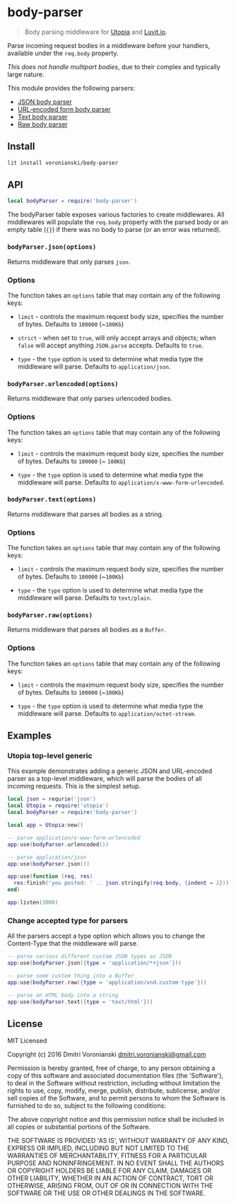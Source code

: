 # body-parser

> Body parsing middleware for [Utopia](https://github.com/luvitrocks/utopia) and [Luvit.io](https://luvit.io). 

Parse incoming request bodies in a middleware before your handlers, available under the `req.body` property.

_This does not handle multipart bodies_, due to their complex and typically large nature.

This module provides the following parsers:

- [JSON body parser](https://github.com/luvitrocks/body-parser#bodyparserjsonoptions)
- [URL-encoded form body parser](https://github.com/luvitrocks/body-parser#bodyparserurlencodedoptions)
- [Text body parser](https://github.com/luvitrocks/body-parser#bodyparsertextoptions)
- [Raw body parser]()

## Install

```bash
lit install voronianski/body-parser
```

## API

```lua
local bodyParser = require('body-parser')
```

The bodyParser table exposes various factories to create middlewares. All middlewares will populate the `req.body` property with the parsed body or an empty table (`{}`) if there was no body to parse (or an error was returned).

### `bodyParser.json(options)`

Returns middleware that only parses `json`.

### Options

The function takes an `options` table that may contain any of
the following keys:

- `limit` - controls the maximum request body size, specifies the number of bytes. Defaults to `100000` (~`100Kb`)

- `strict` - when set to `true`, will only accept arrays and objects; when `false` will accept anything `JSON.parse` accepts. Defaults to `true`.

- `type` - the `type` option is used to determine what media type the middleware will parse. Defaults to `application/json`.

### `bodyParser.urlencoded(options)`

Returns middleware that only parses urlencoded bodies.

### Options

The function takes an `options` table that may contain any of
the following keys:

- `limit` - controls the maximum request body size, specifies the number of bytes. Defaults to `100000` (~ `100Kb`)

- `type` - the `type` option is used to determine what media type the middleware will parse. Defaults to `application/x-www-form-urlencoded`.

### `bodyParser.text(options)`

Returns middleware that parses all bodies as a string.

### Options

The function takes an `options` table that may contain any of
the following keys:

- `limit` - controls the maximum request body size, specifies the number of bytes. Defaults to `100000` (~`100Kb`)

- `type` - the `type` option is used to determine what media type the middleware will parse. Defaults to `text/plain`.

### `bodyParser.raw(options)`

Returns middleware that parses all bodies as a `Buffer`.

### Options

The function takes an `options` table that may contain any of
the following keys:

- `limit` - controls the maximum request body size, specifies the number of bytes. Defaults to `100000` (~`100Kb`)

- `type` - the `type` option is used to determine what media type the middleware will parse. Defaults to `application/octet-stream`.

## Examples

### Utopia top-level generic

This example demonstrates adding a generic JSON and URL-encoded parser as a top-level middleware, which will parse the bodies of all incoming requests. This is the simplest setup.

```lua
local json = requrie('json')
local Utopia = require('utopia')
local bodyParser = require('body-parser')

local app = Utopia:new()

-- parse application/x-www-form-urlencoded
app:use(bodyParser.urlencoded())

-- parse application/json
app:use(bodyParser.json())

app:use(function (req, res)
  res:finish('you posted: ' .. json.stringify(req.body, {indent = 2}))
end)

app:listen(3000)
```

### Change accepted type for parsers

All the parsers accept a type option which allows you to change the Content-Type that the middleware will parse.

```lua
-- parse various different custom JSON types as JSON
app:use(bodyParser.json({type = 'application/*+json'}))

-- parse some custom thing into a Buffer
app:use(bodyParser.raw({type = 'application/vnd.custom-type'}))

-- parse an HTML body into a string
app:use(bodyParser.text({type = 'text/html'}))
```

## License

MIT Licensed

Copyright (c) 2016 Dmitri Voronianski [dmitri.voronianski@gmail.com](mailto:dmitri.voronianski@gmail.com)

Permission is hereby granted, free of charge, to any person obtaining
a copy of this software and associated documentation files (the
'Software'), to deal in the Software without restriction, including
without limitation the rights to use, copy, modify, merge, publish,
distribute, sublicense, and/or sell copies of the Software, and to
permit persons to whom the Software is furnished to do so, subject to
the following conditions:

The above copyright notice and this permission notice shall be
included in all copies or substantial portions of the Software.

THE SOFTWARE IS PROVIDED 'AS IS', WITHOUT WARRANTY OF ANY KIND,
EXPRESS OR IMPLIED, INCLUDING BUT NOT LIMITED TO THE WARRANTIES OF
MERCHANTABILITY, FITNESS FOR A PARTICULAR PURPOSE AND NONINFRINGEMENT.
IN NO EVENT SHALL THE AUTHORS OR COPYRIGHT HOLDERS BE LIABLE FOR ANY
CLAIM, DAMAGES OR OTHER LIABILITY, WHETHER IN AN ACTION OF CONTRACT,
TORT OR OTHERWISE, ARISING FROM, OUT OF OR IN CONNECTION WITH THE
SOFTWARE OR THE USE OR OTHER DEALINGS IN THE SOFTWARE.
